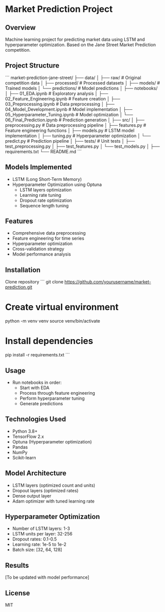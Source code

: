# Market Prediction Project

## Overview
Machine learning project for predicting market data using LSTM and hyperparameter optimization. Based on the Jane Street Market Prediction competition.

## Project Structure

´´´ 
market-prediction-jane-street/
├── data/
│   ├── raw/           # Original competition data
│   ├── processed/     # Processed datasets
│   ├── models/        # Trained models
│   └── predictions/   # Model predictions
│
├── notebooks/
│   ├── 01_EDA.ipynb                    # Exploratory analysis
│   ├── 02_Feature_Engineering.ipynb    # Feature creation
│   ├── 03_Preprocessing.ipynb          # Data preprocessing
│   ├── 04_Model_Development.ipynb      # Model implementation
│   ├── 05_Hyperparameter_Tuning.ipynb  # Model optimization
│   └── 06_Final_Prediction.ipynb       # Prediction generation
│
├── src/
│   ├── preprocessing.py    # Data preprocessing pipeline
│   ├── features.py         # Feature engineering functions
│   ├── models.py           # LSTM model implementation
│   ├── tuning.py           # Hyperparameter optimization
│   └── predict.py          # Prediction pipeline
│
├── tests/                  # Unit tests
│   ├── test_preprocessing.py
│   ├── test_features.py
│   └── test_models.py
│
├── requirements.txt
└── README.md
´´´ 

## Models Implemented

- LSTM (Long Short-Term Memory)
- Hyperparameter Optimization using Optuna
  - LSTM layers optimization
  - Learning rate tuning
  - Dropout rate optimization
  - Sequence length tuning



## Features

- Comprehensive data preprocessing
- Feature engineering for time series
- Hyperparameter optimization
- Cross-validation strategy
- Model performance analysis

## Installation
Clone repository
´´´
git clone https://github.com/yourusername/market-prediction.git

# Create virtual environment
python -m venv venv
source venv/bin/activate

# Install dependencies
pip install -r requirements.txt
´´´

## Usage

- Run notebooks in order:
  - Start with EDA
  - Process through feature engineering
  - Perform hyperparameter tuning
  - Generate predictions

## Technologies Used

- Python 3.8+
- TensorFlow 2.x
- Optuna (Hyperparameter optimization)
- Pandas
- NumPy
- Scikit-learn

## Model Architecture

- LSTM layers (optimized count and units)
- Dropout layers (optimized rates)
- Dense output layer
- Adam optimizer with tuned learning rate

## Hyperparameter Optimization

- Number of LSTM layers: 1-3
- LSTM units per layer: 32-256
- Dropout rates: 0.1-0.5
- Learning rate: 1e-5 to 1e-2
- Batch size: [32, 64, 128]

## Results
[To be updated with model performance]

## License
MIT
